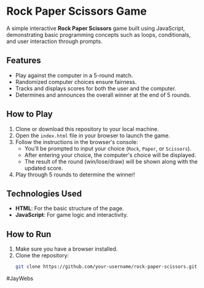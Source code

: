 # Rock Paper Scissors Game

A simple interactive **Rock Paper Scissors** game built using JavaScript, demonstrating basic programming concepts such as loops, conditionals, and user interaction through prompts.

## Features

- Play against the computer in a 5-round match.
- Randomized computer choices ensure fairness.
- Tracks and displays scores for both the user and the computer.
- Determines and announces the overall winner at the end of 5 rounds.

## How to Play

1. Clone or download this repository to your local machine.
2. Open the `index.html` file in your browser to launch the game.
3. Follow the instructions in the browser's console:
   - You'll be prompted to input your choice (`Rock`, `Paper`, or `Scissors`).
   - After entering your choice, the computer's choice will be displayed.
   - The result of the round (win/lose/draw) will be shown along with the updated score.
4. Play through 5 rounds to determine the winner!

## Technologies Used

- **HTML**: For the basic structure of the page.
- **JavaScript**: For game logic and interactivity.

## How to Run

1. Make sure you have a browser installed.
2. Clone the repository:
   ```bash
   git clone https://github.com/your-username/rock-paper-scissors.git


#JayWebs
